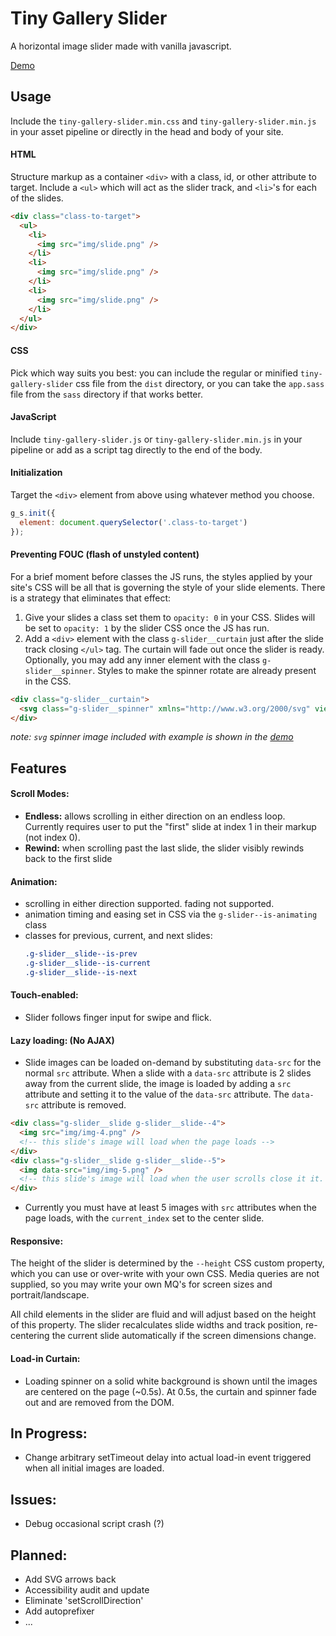 # Tiny Gallery Slider

A horizontal image slider made with vanilla javascript.

[Demo](http://daviduffy.me/slider/)

## Usage
Include the `tiny-gallery-slider.min.css` and `tiny-gallery-slider.min.js` in your asset pipeline or directly in the head and body of your site. 

#### HTML
Structure markup as a container `<div>` with a class, id, or other attribute to target. Include a `<ul>` which will act as the slider track, and `<li>`'s for each of the slides. 

  ```HTML
  <div class="class-to-target">
    <ul>
      <li>
        <img src="img/slide.png" />
      </li>
      <li>
        <img src="img/slide.png" />
      </li>
      <li>
        <img src="img/slide.png" />
      </li>
    </ul>
  </div>
  ```

#### CSS
Pick which way suits you best: you can include the regular or minified `tiny-gallery-slider` css file from the `dist` directory, or you can take the `app.sass` file from the `sass` directory if that works better.

#### JavaScript
Include `tiny-gallery-slider.js` or `tiny-gallery-slider.min.js` in your pipeline or add as a script tag directly to the end of the body.


#### Initialization
Target the `<div>` element from above using whatever method you choose. 

  ```JavaScript
  g_s.init({
    element: document.querySelector('.class-to-target')
  });
  ```

#### Preventing FOUC (flash of unstyled content)
For a brief moment before classes the JS runs, the styles applied by your site's CSS will be all that is governing the style of your slide elements. There is a strategy that eliminates that effect:
  1. Give your slides a class set them to `opacity: 0` in your CSS. Slides will be set to `opacity: 1` by the slider CSS once the JS has run.
  2. Add a `<div>` element with the class `g-slider__curtain` just after the slide track closing `</ul>` tag. The curtain will fade out once the slider is ready. Optionally, you may add any inner element with the class `g-slider__spinner`. Styles to make the spinner rotate are already present in the CSS.

  ```HTML
  <div class="g-slider__curtain">
    <svg class="g-slider__spinner" xmlns="http://www.w3.org/2000/svg" viewBox="0 0 73.99 73.99"><defs><style>._l{fill:none;stroke:#999;stroke-miterlimit:10;stroke-width:2px;}</style></defs><title>Loader</title><g id="Layer_2" data-name="Layer 2"><path class="_l" d="M73 37.66A36 36 0 1 1 36.28 1" id="Layer_1-2" data-name="Layer 1"/></g></svg>
  </div>
  ```
  _note: `svg` spinner image included with example is shown in the [demo](http://daviduffy.me/slider/)_

## Features

#### Scroll Modes:
 - **Endless:** allows scrolling in either direction on an endless loop. Currently requires user to put the "first" slide at index 1 in their markup (not index 0).
 - **Rewind:** when scrolling past the last slide, the slider visibly rewinds back to the first slide
 
#### Animation:
 - scrolling in either direction supported. fading not supported.
 - animation timing and easing set in CSS via the `g-slider--is-animating` class
 - classes for previous, current, and next slides:
   ```CSS
   .g-slider__slide--is-prev
   .g-slider__slide--is-current
   .g-slider__slide--is-next
   ```

#### Touch-enabled:
 - Slider follows finger input for swipe and flick.

#### Lazy loading: (No AJAX)
 - Slide images can be loaded on-demand by substituting `data-src` for the normal `src` attribute. When a slide with a `data-src` attribute is 2 slides away from the current slide, the image is loaded by adding a `src` attribute and setting it to the value of the `data-src` attribute. The `data-src` attribute is removed.

  ```HTML
  <div class="g-slider__slide g-slider__slide--4">
    <img src="img/img-4.png" />
    <!-- this slide's image will load when the page loads -->
  </div>
  <div class="g-slider__slide g-slider__slide--5">
    <img data-src="img/img-5.png" />
    <!-- this slide's image will load when the user scrolls close it it. Slide 3 if scrolling right, or slide 7 if scrolling left. -->
  </div>
  ```

 - Currently you must have at least 5 images with `src` attributes when the page loads, with the `current_index` set to the center slide.

#### Responsive:
The height of the slider is determined by the `--height` CSS custom property, which you can use or over-write with your own CSS. Media queries are not supplied, so you may write your own MQ's for screen sizes and portrait/landscape.

All child elements in the slider are fluid and will adjust based on the height of this property. The slider recalculates slide widths and track position, re-centering the current slide automatically if the screen dimensions change.

#### Load-in Curtain:
 - Loading spinner on a solid white background is shown until the images are centered on the page (~0.5s). At 0.5s, the curtain and spinner fade out and are removed from the DOM.

## In Progress:
 - Change arbitrary setTimeout delay into actual load-in event triggered when all initial images are loaded.

## Issues:
 - Debug occasional script crash (?)

## Planned:
 - Add SVG arrows back
 - Accessibility audit and update
 - Eliminate 'setScrollDirection'
 - Add autoprefixer
 - ...
